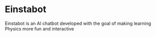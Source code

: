# Einstabot
Einstabot is an AI chatbot developed with the goal of making learning Physics more fun and interactive
